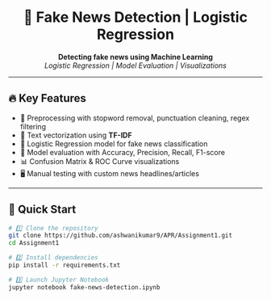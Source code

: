 
<!-- PROJECT TITLE -->
<h1 align="center">📰 Fake News Detection | Logistic Regression</h1>

<p align="center">
  <b>Detecting fake news using Machine Learning</b><br>
  <i>Logistic Regression | Model Evaluation | Visualizations</i>
</p>

---

## 🔥 Key Features

- 📑 Preprocessing with stopword removal, punctuation cleaning, regex filtering  
- 🔡 Text vectorization using **TF-IDF**  
- 🤖 Logistic Regression model for fake news classification  
- 🎯 Model evaluation with Accuracy, Precision, Recall, F1-score  
- 📊 Confusion Matrix & ROC Curve visualizations  
- 🖥️ Manual testing with custom news headlines/articles  

---

## 🚀 Quick Start

```bash
# 1️⃣ Clone the repository
git clone https://github.com/ashwanikumar9/APR/Assignment1.git
cd Assignment1

# 2️⃣ Install dependencies
pip install -r requirements.txt

# 3️⃣ Launch Jupyter Notebook
jupyter notebook fake-news-detection.ipynb
